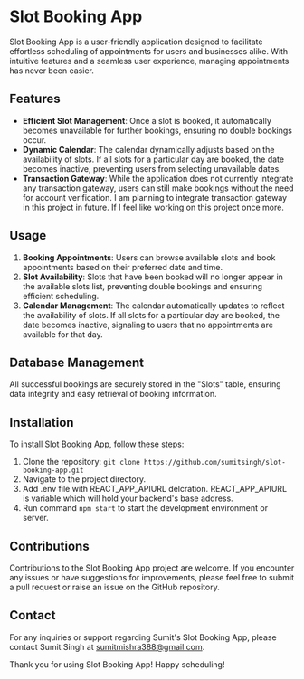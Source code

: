 # Slot Booking App

Slot Booking App is a user-friendly application designed to facilitate effortless scheduling of appointments for users and businesses alike. With intuitive features and a seamless user experience, managing appointments has never been easier.

## Features

- **Efficient Slot Management**: Once a slot is booked, it automatically becomes unavailable for further bookings, ensuring no double bookings occur.
- **Dynamic Calendar**: The calendar dynamically adjusts based on the availability of slots. If all slots for a particular day are booked, the date becomes inactive, preventing users from selecting unavailable dates.
- **Transaction Gateway**: While the application does not currently integrate any transaction gateway, users can still make bookings without the need for account verification. I am planning to integrate transaction gateway in this project in future. If I feel like working on this project once more.

## Usage

1. **Booking Appointments**: Users can browse available slots and book appointments based on their preferred date and time.
2. **Slot Availability**: Slots that have been booked will no longer appear in the available slots list, preventing double bookings and ensuring efficient scheduling.
3. **Calendar Management**: The calendar automatically updates to reflect the availability of slots. If all slots for a particular day are booked, the date becomes inactive, signaling to users that no appointments are available for that day.

## Database Management

All successful bookings are securely stored in the "Slots" table, ensuring data integrity and easy retrieval of booking information.

## Installation

To install Slot Booking App, follow these steps:

1. Clone the repository: `git clone https://github.com/sumitsingh/slot-booking-app.git`
2. Navigate to the project directory.
3. Add .env file with REACT_APP_APIURL delcration. REACT_APP_APIURL is variable which will hold your backend's base address.
4. Run command `npm start` to start the development environment or server.

## Contributions

Contributions to the Slot Booking App project are welcome. If you encounter any issues or have suggestions for improvements, please feel free to submit a pull request or raise an issue on the GitHub repository.


## Contact

For any inquiries or support regarding Sumit's Slot Booking App, please contact Sumit Singh at [sumitmishra388@gmail.com](mailto:sumitmishra388@gmail.com).

Thank you for using Slot Booking App! Happy scheduling!
